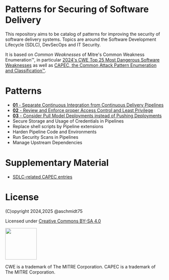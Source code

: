 # Patterns for Securing of Software Delivery

This repository aims to be catalog of patterns for improving the security of software delivery systems. Topics are around the Software Development Lifecycle (SDLC), DevSecOps and IT Security. 

It is based on *Common Weaknesses* of Mitre's Common Weakness Enumeration&trade;, in particular [2024's CWE Top 25 Most Dangerous Software Weaknesses](https://cwe.mitre.org/top25/) as well as [CAPEC, the Common Attack Pattern Enumeration and Classification&trade;](https://capec.mitre.org/index.html).

# Patterns

- [**01** - Separate Continuous Integration from Continuous Delivery Pipelines](./patterns/01%20CI%20CD%20Separation.md)
- [**02** - Review and Enforce proper Access Control and Least Privilege](./patterns/02%20Enforce%20Proper%20Access%20Control%20and%20Least%20Privilege%20in%20CICD%20Pipelines.md)
- [**03** - Consider Pull Model Deployments instead of Pushing Deployments](./patterns/03%20From%20Push%20to%20Pull%20model%20Deployment.md)
- Secure Storage and Usage of Credentials in Pipelines
- Replace shell scripts by Pipeline extensions
- Harden Pipeline Code and Environments
- Run Security Scans in Pipelines
- Manage Upstream Dependencies

# Supplementary Material

- [SDLC-related CAPEC entries](./supplementary/S01%20SDLC-related%20CAPEC.md)

# License

(C)opyright 2024,2025 @aschmidt75

Licensed under [Creative Commons BY-SA 4.0](https://creativecommons.org/licenses/by-sa/4.0/)

<img src="https://mirrors.creativecommons.org/presskit/buttons/88x31/png/by-sa.png" width="100px"> 

CWE is a trademark of The MITRE Corporation. CAPEC is a trademark of The MITRE Corporation.